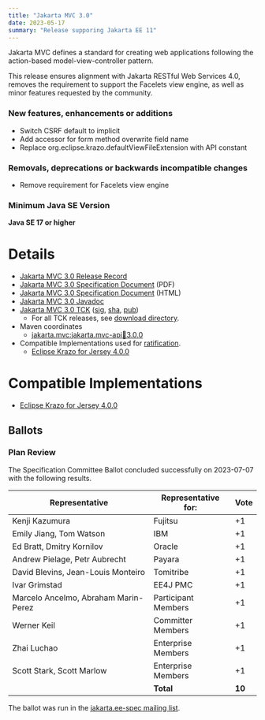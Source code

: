 ```yaml
---
title: "Jakarta MVC 3.0"
date: 2023-05-17
summary: "Release supporing Jakarta EE 11"
---
```


Jakarta MVC defines a standard for creating web applications following the action-based model-view-controller pattern.

This release ensures alignment with Jakarta RESTful Web Services 4.0, removes the requirement to support the Facelets view engine, as well as minor features requested by the community.

### New features, enhancements or additions
<!-- List here -->
* Switch CSRF default to implicit
* Add accessor for form method overwrite field name
* Replace org.eclipse.krazo.defaultViewFileExtension with API constant

### Removals, deprecations or backwards incompatible changes
<!-- List here -->
* Remove requirement for Facelets view engine

### Minimum Java SE Version
<!-- Specify the minimum required Java SE version for this specification -->
**Java SE 17 or higher**

# Details

* [Jakarta MVC 3.0 Release Record](https://projects.eclipse.org/projects/ee4j.mvc/releases/3.0)
* [Jakarta MVC 3.0 Specification Document](./jakarta-mvc-spec-3.0.pdf) (PDF)
* [Jakarta MVC 3.0 Specification Document](./jakarta-mvc-spec-3.0.html) (HTML)
* [Jakarta MVC 3.0 Javadoc](./apidocs)
* [Jakarta MVC 3.0 TCK](http://download.eclipse.org/jakartaee/mvc/3.0/jakarta-mvc-tck-3.0.0.zip) ([sig](http://download.eclipse.org/jakartaee/mvc/3.0/jakarta-mvc-tck-3.0.0.zip.sig), [sha](http://download.eclipse.org/jakartaee/mvc/3.0/jakarta-mvc-tck-3.0.0.zip.sha256), [pub](https://jakarta.ee/specifications/jakartaee-spec-committee.pub))
  * For all TCK releases, see [download directory](http://download.eclipse.org/jakartaee/mvc/3.0/).
* Maven coordinates
  * [jakarta.mvc:jakarta.mvc-api:jar:3.0.0](https://central.sonatype.com/artifact/jakarta.mvc/jakarta.mvc-api/3.0.0/jar)
* Compatible Implementations used for [ratification](https://www.eclipse.org/projects/efsp/?version=1.2#efsp-ratification).
  * [Eclipse Krazo for Jersey 4.0.0](https://eclipse-ee4j.github.io/krazo/downloads/4.0.0.html)

# Compatible Implementations
* [Eclipse Krazo for Jersey 4.0.0](https://eclipse-ee4j.github.io/krazo/downloads/4.0.0.html)

## Ballots

<!--
### Release Review
-->

### Plan Review

The Specification Committee Ballot concluded successfully on 2023-07-07 with the following results.

| Representative                                 | Representative for: |  Vote   |
|------------------------------------------------|---------------------|---------|
| Kenji Kazumura                                 | Fujitsu             |   +1    |
| Emily Jiang, Tom Watson                        | IBM                 |   +1    |
| Ed Bratt, Dmitry Kornilov                      | Oracle              |   +1    |
| Andrew Pielage, Petr Aubrecht                  | Payara              |   +1    |
| David Blevins, Jean-Louis Monteiro             | Tomitribe           |   +1    |
| Ivar Grimstad                                  | EE4J PMC            |   +1    |
| Marcelo Ancelmo, Abraham Marin-Perez           | Participant Members |   +1    |
| Werner Keil                                    | Committer Members   |   +1    |
| Zhai Luchao                                    | Enterprise Members  |   +1    |
| Scott Stark, Scott Marlow                      | Enterprise Members  |   +1    |
|                                                | **Total**           | **10**  |

The ballot was run in the [jakarta.ee-spec mailing list](https://www.eclipse.org/lists/jakarta.ee-spec/msg02937.html).
